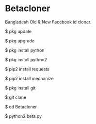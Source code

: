 # Betacloner
Bangladesh Old &amp; New Facebook id cloner.

$ pkg update

$ pkg upgrade

$ pkg install python

$ pkg install python2

$ pip2 install requests

$ pip2 install mechanize

$ pkg install git

$ git clone 

$ cd Betacloner

$ python2 beta.py

